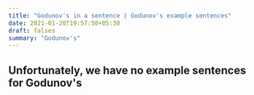 ```yaml
---
title: "Godunov's in a sentence | Godunov's example sentences"
date: 2021-01-20T19:57:50+05:30
draft: falses
summary: "Godunov's"
---
```

## Unfortunately, we have no example sentences for Godunov's                 
